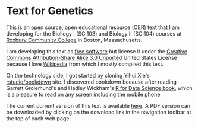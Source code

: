 # Text for Genetics

This is an open source, open educational resource (OER) text that I am  developing for the Biollogy I (SCI103) and Biology II (SCI104) courses at [Roxbury Community College](http://www.rcc.mass.edu) in Boston, Massachusetts. 

I am developing this text as [free software](https://www.gnu.org/philosophy/free-sw.en.html) but license it under the [Creative Commons Attribution-Share Alike 3.0 Unported](https://creativecommons.org/licenses/by-sa/3.0/deed.en) United States License because I love [Wikipedia](https://www.wikipedia.org) from which I mostly compiled this text.

On the technology side, I got started by cloning Yihui Xie's [rstudio/bookdown](https://github.com/rstudio/bookdown) site. I discovered bookdown because after reading Garrett Grolemund's and Hadley Wickham's [R for Data Science book](http://r4ds.had.co.nz), which is a pleasure to read on any screen including the mobile phone.

The current current version of this text is available [here](https://nikolaussucher.github.io/biology-text/). A PDF version can be downloaded by clicking on the download link in the navigation toolbar at the top of each web page.

